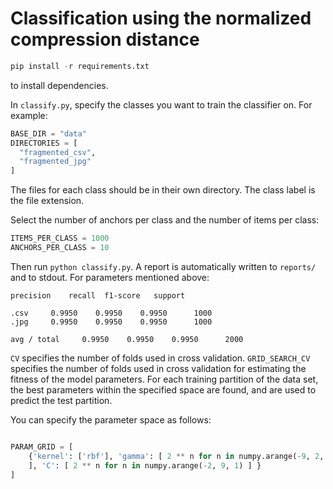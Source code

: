 # Classification using the normalized compression distance

```python
pip install -r requirements.txt
```

to install dependencies.

In `classify.py`, specify the classes you want to train the classifier on. For example:

```python
BASE_DIR = "data"
DIRECTORIES = [
  "fragmented_csv",
  "fragmented_jpg"
]
```

The files for each class should be in their own directory. The class label is the file extension.

Select the number of anchors per class and the number of items per class:

```python
ITEMS_PER_CLASS = 1000
ANCHORS_PER_CLASS = 10
```

Then run `python classify.py`. A report is automatically written to
`reports/` and to stdout. For parameters mentioned above:

```
precision    recall  f1-score   support

.csv     0.9950    0.9950    0.9950      1000
.jpg     0.9950    0.9950    0.9950      1000

avg / total     0.9950    0.9950    0.9950      2000

```


`CV` specifies the number of folds used in cross validation.
`GRID_SEARCH_CV` specifies the number of folds used in cross validation
for estimating the fitness of the model parameters. For each training
partition of the data set, the best parameters within the specified space
are found, and are used to predict the test partition.

You can specify the parameter space as follows:

```python

PARAM_GRID = [
    {'kernel': ['rbf'], 'gamma': [ 2 ** n for n in numpy.arange(-9, 2, 1)
    ], 'C': [ 2 ** n for n in numpy.arange(-2, 9, 1) ] }
] 

```


